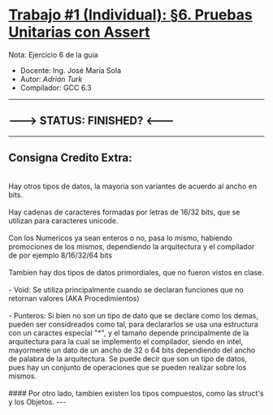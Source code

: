# <ins>Trabajo #1 (Individual): §6. Pruebas Unitarias con Assert</ins>
Nota: Ejercicio 6 de la guia
 

- Docente: Ing. José María Sola
- Autor: *Adrián Turk*
- Compilador: GCC 6.3


---
## --->  STATUS: FINISHED?  <---
---
## Consigna Credito Extra:
<br>
Hay otros tipos de datos, la mayoria son variantes de acuerdo al ancho en bits.
<br></br>
Hay cadenas de caracteres formadas por letras de 16/32 bits, que se utilizan para caracteres unicode.
<br></br>
Con los Numericos ya sean enteros o no, pasa lo mismo, habiendo promociones de los mismos, dependiendo la arquitectura y el compilador de por ejemplo 8/16/32/64 bits
<br></br>
Tambien hay dos tipos de datos primordiales, que no fueron vistos en clase.
<br></br>
- Void: Se utiliza principalmente cuando se declaran funciones que no retornan valores (AKA Procedimientos)
<br></br>
- Punteros: Si bien no son un tipo de dato que se declare como los demas, pueden ser considreados como tal, para declararlos se usa una estructura con un caractes especial "*", y el tamaño depende principalmente de la arquitectura para la cual se implemento el compilador, siendo en intel, mayormente un dato de un ancho de 32 o 64 bits dependiendo del ancho de palabra de la arquitectura. Se puede decir que son un tipo de datos, pues hay un conjunto de operaciones que se pueden realizar sobre los mismos.
<br></br>
#### Por otro lado, tambien existen los tipos compuestos, como las struct's y los Objetos.
---

